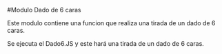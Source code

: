 #Modulo Dado de 6 caras

Este modulo contiene una funcion que
realiza una tirada de un dado de 6 caras.

Se ejecuta el Dado6.JS y este hará una
tirada de un dado de 6 caras.
